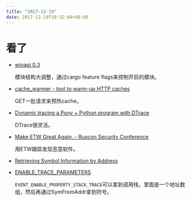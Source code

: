 ```yaml
---
title: "2017-12-19"
date: 2017-12-19T10:32:04+08:00
---
```


# 看了

+ [winapi 0.3](https://retep998.github.io/blog/winapi-0.3/)

    模块结构大调整，通过cargo feature flags来控制开启的模块。

+ [cache_warmer - tool to warm-up HTTP caches](https://chr4.org/blog/2017/12/18/cache-warmer-tool-to-warm-up-http-caches/)

    GET一批请求来预热cache。

+ [Dynamic tracing a Pony + Python program with DTrace](https://blog.wallaroolabs.com/2017/12/dynamic-tracing-a-pony---python-program-with-dtrace/)


    DTrace很灵活。

+ [Make ETW Great Again. - Ruxcon Security Conference](https://ruxcon.org.au/assets/2016/slides/ETW_16_RUXCON_NJR_no_notes.pdf)

    用ETW跟踪发现恶意软件。

+ [Retrieving Symbol Information by Address](https://msdn.microsoft.com/en-us/library/windows/desktop/ms680578(v=vs.85).aspx)
+ [ENABLE_TRACE_PARAMETERS](https://msdn.microsoft.com/en-us/library/dd392306(v=VS.85).aspx)

    `EVENT_ENABLE_PROPERTY_STACK_TRACE`可以拿到调用栈，里面是一个地址数组，然后再通过SymFromAddr拿到符号。

